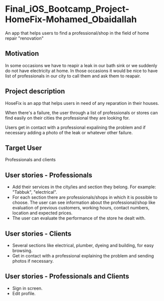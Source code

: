 # Final_iOS_Bootcamp_Project-HomeFix-Mohamed_Obaidallah
An app that helps users to find a professional/shop in the field of home repair "renovation"


## Motivation
In some occasions we have to reapir a leak in our bath sink or we suddenly do not have electricity at home. In those occasions it would be nice to have list of professionals in our city to call them and ask them to reapair.

## Project description
HoseFix is an app that helps users in need of any reparation in their houses.

When there's a failure, the user through a list of professionals or stores can find easily on their cities the professional they are looking for. 

Users get in contact with a professional expalining the problem and if necessary adding a photo of the leak or whatever other failure.


## Target User
Professionals and clients


## User stories - Professionals
   - Add their services in the city/ies and section they belong.  For example: "Tabbuk", "electrical".
   - For each section there are professionals/shops in which it is possible to choose. The user can see information about the professional/shop like evaluation of previous customers, working hours, contact numbers, location and expected prices.
   - The user can evaluate the performance of the store he dealt with.


## User stories - Clients
   - Several sections like electrical, plumber, dyeing and building, for easy browsing.
   - Get in contact with a professional explaining the problem and sending photos if necessary.


## User stories - Professionals and Clients
   - Sign in screen.
   - Edit profile.


